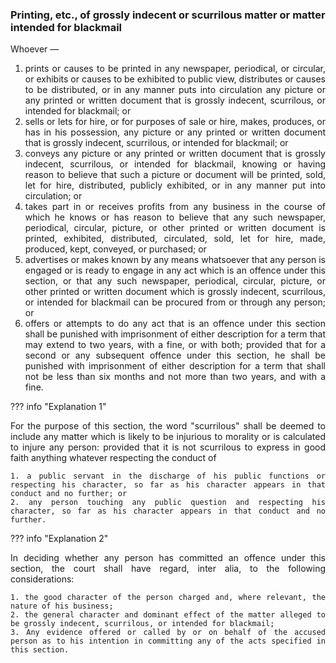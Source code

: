 ### Printing, etc., of grossly indecent or scurrilous matter or matter intended for blackmail

Whoever —

1. <div style="text-align: justify"> prints or causes to be printed in any newspaper, periodical, or circular, or exhibits or causes to be exhibited to public view, distributes or causes to be distributed, or in any manner puts into circulation any picture or any printed or written document that is grossly indecent, scurrilous, or intended for blackmail; or </div>
2. <div style="text-align: justify"> sells or lets for hire, or for purposes of sale or hire, makes, produces, or has in his possession, any picture or any printed or written document that is grossly indecent, scurrilous, or intended for blackmail; or </div>
3. <div style="text-align: justify"> conveys any picture or any printed or written document that is grossly indecent, scurrilous, or intended for blackmail, knowing or having reason to believe that such a picture or document will be printed, sold, let for hire, distributed, publicly exhibited, or in any manner put into circulation; or </div>
4. <div style="text-align: justify"> takes part in or receives profits from any business in the course of which he knows or has reason to believe that any such newspaper, periodical, circular, picture, or other printed or written document is printed, exhibited, distributed, circulated, sold, let for hire, made, produced, kept, conveyed, or purchased; or </div>
5. <div style="text-align: justify"> advertises or makes known by any means whatsoever that any person is engaged or is ready to engage in any act which is an offence under this section, or that any such newspaper, periodical, circular, picture, or other printed or written document which is grossly indecent, scurrilous, or intended for blackmail can be procured from or through any person; or </div>
6. <div style="text-align: justify"> offers or attempts to do any act that is an offence under this section shall be punished with imprisonment of either description for a term that may extend to two years, with a fine, or with both; provided that for a second or any subsequent offence under this section, he shall be punished with imprisonment of either description for a term that shall not be less than six months and not more than two years, and with a fine. </div>

??? info "Explanation 1"  
    <div style="text-align: justify"> For the purpose of this section, the word "scurrilous" shall be deemed to include any matter which is likely to be injurious to morality or is calculated to injure any person: provided that it is not scurrilous to express in good faith anything whatever respecting the conduct of

    1. a public servant in the discharge of his public functions or respecting his character, so far as his character appears in that conduct and no further; or
    2. any person touching any public question and respecting his character, so far as his character appears in that conduct and no further.

??? info "Explanation 2"
    <div style="text-align: justify"> In deciding whether any person has committed an offence under this section, the court shall have regard, inter alia, to the following considerations:

    1. the good character of the person charged and, where relevant, the nature of his business;
    2. the general character and dominant effect of the matter alleged to be grossly indecent, scurrilous, or intended for blackmail;
    3. Any evidence offered or called by or on behalf of the accused person as to his intention in committing any of the acts specified in this section.

